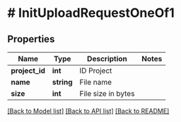 # # InitUploadRequestOneOf1

## Properties

Name | Type | Description | Notes
------------ | ------------- | ------------- | -------------
**project_id** | **int** | ID Project |
**name** | **string** | File name |
**size** | **int** | File size in bytes |

[[Back to Model list]](../../README.md#models) [[Back to API list]](../../README.md#endpoints) [[Back to README]](../../README.md)
